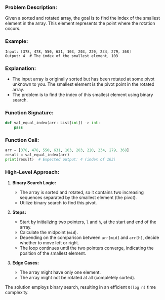 ### Problem Description:

Given a sorted and rotated array, the goal is to find the index of the smallest element in the array. This element represents the point where the rotation occurs.

### Example:

```plaintext
Input: [378, 478, 550, 631, 103, 203, 220, 234, 279, 368]
Output: 4  # The index of the smallest element, 103
```

### Explanation:

- The input array is originally sorted but has been rotated at some pivot unknown to you. The smallest element is the pivot point in the rotated array.
- The problem is to find the index of this smallest element using binary search.

### Function Signature:

```python
def val_equal_index(arr: List[int]) -> int:
    pass
```

### Function Call:

```python
arr = [378, 478, 550, 631, 103, 203, 220, 234, 279, 368]
result = val_equal_index(arr)
print(result)  # Expected output: 4 (index of 103)
```

### High-Level Approach:

1. **Binary Search Logic:**
    - The array is sorted and rotated, so it contains two increasing sequences separated by the smallest element (the pivot).
    - Utilize binary search to find this pivot.

2. **Steps:**
    - Start by initializing two pointers, `l` and `h`, at the start and end of the array.
    - Calculate the midpoint (`mid`).
    - Depending on the comparison between `arr[mid]` and `arr[h]`, decide whether to move left or right.
    - The loop continues until the two pointers converge, indicating the position of the smallest element.

3. **Edge Cases:**
    - The array might have only one element.
    - The array might not be rotated at all (completely sorted).

The solution employs binary search, resulting in an efficient `O(log n)` time complexity.
